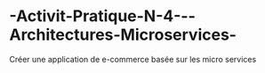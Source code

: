 # -Activit-Pratique-N-4---Architectures-Microservices-
Créer une application de e-commerce basée sur les micro services
